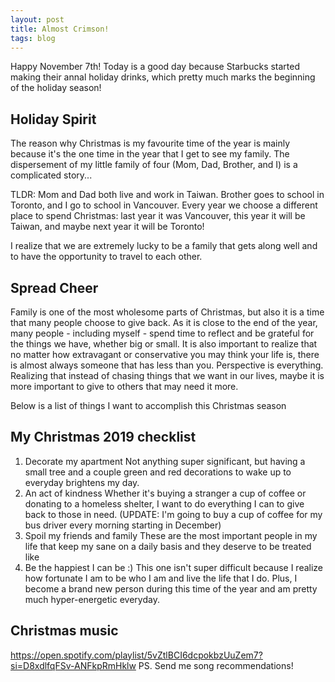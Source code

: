 ```yaml
---
layout: post
title: Almost Crimson!
tags: blog
---
```


Happy November 7th! Today is a good day because Starbucks started making their annal holiday drinks, which pretty much marks the beginning of the holiday season!

## Holiday Spirit <br>
The reason why Christmas is my favourite time of the year is mainly because it's the one time in the year that I get to see my family. The dispersement of my little family of four (Mom, Dad, Brother, and I) is a complicated story...

TLDR: Mom and Dad both live and work in Taiwan. Brother goes to school in Toronto, and I go to school in Vancouver. Every year we choose a different place to spend Christmas: last year it was Vancouver, this year it will be Taiwan, and maybe next year it will be Toronto!

I realize that we are extremely lucky to be a family that gets along well and to have the opportunity to travel to each other. 

## Spread Cheer <br>
Family is one of the most wholesome parts of Christmas, but also it is a time that many people choose to give back. As it is close to the end of the year, many people - including myself - spend time to reflect and be grateful for the things we have, whether big or small. It is also important to realize that no matter how extravagant or conservative you may think your life is, there is almost always someone that has less than you. Perspective is everything. Realizing that instead of chasing things that we want in our lives, maybe it is more important to give to others that may need it more. 

Below is a list of things I want to accomplish this Christmas season

## My Christmas 2019 checklist <br>
1. Decorate my apartment 
   Not anything super significant, but having a small tree and a couple green and red decorations to wake up to everyday brightens my day. 
2. An act of kindness
   Whether it's buying a stranger a cup of coffee or donating to a homeless shelter, I want to do everything I can to give back to those in need. (UPDATE: I'm going to buy a cup of coffee for my bus driver every morning starting in December)
3. Spoil my friends and family
   These are the most important people in my life that keep my sane on a daily basis and they deserve to be treated like 
4. Be the happiest I can be :)
   This one isn't super difficult because I realize how fortunate I am to be who I am and live the life that I do. Plus, I become a brand new person during this time of the year and am pretty much hyper-energetic everyday. 

## Christmas music <br>
https://open.spotify.com/playlist/5vZtlBCI6dcpokbzUuZem7?si=D8xdlfqFSv-ANFkpRmHklw
PS. Send me song recommendations!